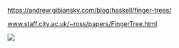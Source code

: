https://andrew.gibiansky.com/blog/haskell/finger-trees/

www.staff.city.ac.uk/~ross/papers/FingerTree.html

![](https://images-wixmp-ed30a86b8c4ca887773594c2.wixmp.com/f/86ba7cc4-9fd3-43e7-bbba-abc233318e9b/d6x9zq5-531ffaf5-87d0-4ce5-ae12-193f513fe3db.jpg/v1/fit/w_612,h_792,q_70,strp/tree_fingers_by_nickblack080_d6x9zq5-375w-2x.jpg?token=eyJ0eXAiOiJKV1QiLCJhbGciOiJIUzI1NiJ9.eyJzdWIiOiJ1cm46YXBwOjdlMGQxODg5ODIyNjQzNzNhNWYwZDQxNWVhMGQyNmUwIiwiaXNzIjoidXJuOmFwcDo3ZTBkMTg4OTgyMjY0MzczYTVmMGQ0MTVlYTBkMjZlMCIsIm9iaiI6W1t7ImhlaWdodCI6Ijw9NzkyIiwicGF0aCI6IlwvZlwvODZiYTdjYzQtOWZkMy00M2U3LWJiYmEtYWJjMjMzMzE4ZTliXC9kNng5enE1LTUzMWZmYWY1LTg3ZDAtNGNlNS1hZTEyLTE5M2Y1MTNmZTNkYi5qcGciLCJ3aWR0aCI6Ijw9NjEyIn1dXSwiYXVkIjpbInVybjpzZXJ2aWNlOmltYWdlLm9wZXJhdGlvbnMiXX0.ZC6rGKY-HENtgzXKy7rUL2GrxOmhoc4zW7PpOn6hfjk)
